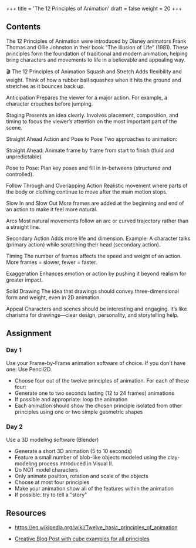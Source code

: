 +++
title = 'The 12 Principles of Animation'
draft = false
weight = 20 
+++

## Contents

The 12 Principles of Animation were introduced by Disney animators Frank Thomas and Ollie Johnston in their book “The Illusion of Life” (1981). These principles form the foundation of traditional and modern animation, helping bring characters and movements to life in a believable and appealing way.

🎬 The 12 Principles of Animation
Squash and Stretch
Adds flexibility and weight. Think of how a rubber ball squashes when it hits the ground and stretches as it bounces back up.

Anticipation
Prepares the viewer for a major action. For example, a character crouches before jumping.

Staging
Presents an idea clearly. Involves placement, composition, and timing to focus the viewer’s attention on the most important part of the scene.

Straight Ahead Action and Pose to Pose
Two approaches to animation:

Straight Ahead: Animate frame by frame from start to finish (fluid and unpredictable).

Pose to Pose: Plan key poses and fill in in-betweens (structured and controlled).

Follow Through and Overlapping Action
Realistic movement where parts of the body or clothing continue to move after the main motion stops.

Slow In and Slow Out
More frames are added at the beginning and end of an action to make it feel more natural.

Arcs
Most natural movements follow an arc or curved trajectory rather than a straight line.

Secondary Action
Adds more life and dimension. Example: A character talks (primary action) while scratching their head (secondary action).

Timing
The number of frames affects the speed and weight of an action. More frames = slower, fewer = faster.

Exaggeration
Enhances emotion or action by pushing it beyond realism for greater impact.

Solid Drawing
The idea that drawings should convey three-dimensional form and weight, even in 2D animation.

Appeal
Characters and scenes should be interesting and engaging. It’s like charisma for drawings—clear design, personality, and storytelling help.

## Assignment

### Day 1

Use your Frame-by-Frame animation software of choice. If you don't have one: Use Pencil2D. 

- Choose four out of the twelve principles of animation. For each of these four: 
- Generate one to two seconds lasting (12 to 24 frames) animations
- If possible and appropriate: loop the animation
- Each animation should show the chosen principle isolated from other principles using one or two simple geometric shapes

### Day 2

Use a 3D modeling software (Blender)

- Generate a short 3D animation (5 to 10 seconds)
- Feature a small number of blob-like objects modeled using the clay-modeling process introduced in Visual II.
- Do NOT model characters
- Only animate position, rotation and scale of the objects
- Choose at most four principles 
- Make your animation show all of the features within the animation
- If possible: try to tell a "story"


## Resources

- https://en.wikipedia.org/wiki/Twelve_basic_principles_of_animation

- [Creative Bloq Post with cube examples for all principles](https://www.creativebloq.com/advice/understand-the-12-principles-of-animation)

